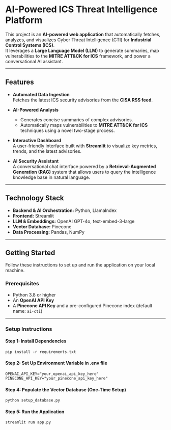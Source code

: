 # AI-Powered ICS Threat Intelligence Platform

This project is an **AI-powered web application** that automatically fetches, analyzes, and visualizes Cyber Threat Intelligence (CTI) for **Industrial Control Systems (ICS)**.  
It leverages a **Large Language Model (LLM)** to generate summaries, map vulnerabilities to the **MITRE ATT&CK for ICS** framework, and power a conversational AI assistant.

---

## Features

- **Automated Data Ingestion**  
  Fetches the latest ICS security advisories from the **CISA RSS feed**.

- **AI-Powered Analysis**

  - Generates concise summaries of complex advisories.
  - Automatically maps vulnerabilities to **MITRE ATT&CK for ICS** techniques using a novel two-stage process.

- **Interactive Dashboard**  
  A user-friendly interface built with **Streamlit** to visualize key metrics, trends, and the latest advisories.

- **AI Security Assistant**  
  A conversational chat interface powered by a **Retrieval-Augmented Generation (RAG)** system that allows users to query the intelligence knowledge base in natural language.

---

## Technology Stack

- **Backend & AI Orchestration:** Python, LlamaIndex
- **Frontend:** Streamlit
- **LLM & Embeddings:** OpenAI GPT-4o, text-embed-3-large
- **Vector Database:** Pinecone
- **Data Processing:** Pandas, NumPy

---

## Getting Started

Follow these instructions to set up and run the application on your local machine.

### Prerequisites

- Python 3.8 or higher
- An **OpenAI API Key**
- A **Pinecone API Key** and a pre-configured Pinecone index (default name: `ai-cti`)

---

### Setup Instructions

#### **Step 1: Install Dependencies**

```
pip install -r requirements.txt
```

#### **Step 2: Set Up Environment Variable in .env file**

```
OPENAI_API_KEY="your_openai_api_key_here"
PINECONE_API_KEY="your_pinecone_api_key_here"
```

#### Step 4: Populate the Vector Database (One-Time Setup)

```
python setup_database.py

```

#### Step 5: Run the Application

```
streamlit run app.py
```
